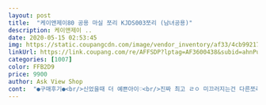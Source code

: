 ```yaml
---
layout: post 
title:  "케이앤제이80 공용 마실 쪼리 KJDS003쪼리 (남녀공용)" 
description: 케이앤제이 ..
date: 2020-05-15 02:53:45 
img: https://static.coupangcdn.com/image/vendor_inventory/af33/4cb992176904bb42f5b7332f3832667fa70027657281d252c3bc13d245d6.jpg 
linkUrl: https://link.coupang.com/re/AFFSDP?lptag=AF3600438&subid=ahnPublicAsk&pageKey=239787407&itemId=762731910&vendorItemId=4924100219&traceid=V0-113-c44e92d6bb85295d 
categories: [1007] 
color: FFB2D9 
price: 9900 
author: Ask View Shop 
cont:  "●구매후기●<br/>신었을때 더 예쁜아이♡<br/>진짜 최고 ㄹㅇ 미끄러지는건 다른쪼리들도 그런다해도 야는 안끊어짐 ㄹㅇ<br/>편하게 잘 신고 있어요<br/>" 
---
```

